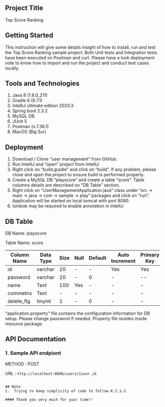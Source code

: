 ## Project Title

Top Score Ranking

## Getting Started

This instruction will give some details insight of how to install, run and test the Top Score Ranking sample project. Both Unit tests and Integration tests have been executed on Postman and curl. Please have a look deployment note to know how to import and run the project and conduct test cases locally.

## Tools and Technologies

1.	Java 8 (1.8.0_211)
2.	Gradle 6 (6.7.1)
3.	IntelliJ ultimate edition 2020.3
4.	Spring  boot 2.3.2
5.	MySQL DB.
6.	JUnit 5 
7.	Postman (v.7.36.1)
8.	MacOS (Big Sur)

## Deployment

1.	Download / Clone “user management” from GitHub.
2.	Run IntelliJ and “open” project from IntelliJ
3.	Right click on “build.gradle” and click on “build”. If any problem, please close and open the project to ensure build is performed properly.
4.	Create a MySQL DB “playscore” and create a table “score”. Table columns details are described on “DB Table” section.
5.	Right click on “UserManagementApplication.java” class under “src -> main -> java -> com -> sample -> play” packages and click on “run”. Application will be started on local tomcat with port 8080.
8. lombok may be required to enable annotation in IntelliJ

## DB Table

DB Name: playscore

Table Name: score

| Column Name | Data Type | Size      | Null        |Default     | Auto Increment | Primary Key | Comments |
| ----------- | ----------| ----------| ----------- |----------- | -----------    | ----------- | -----------|
| id      | varchar       | 20      | -           |-           | Yes            | Yes         |  -          |
| password         | varchar       |    20     | -           |0           | -              | --          |   -         |
| name	        | Text   |100      | Yes         |-           | -              |-            | -           |
| commetns	| Text  |-        | -           |-            | -              |-            | CURRENT_DATETIME|
| delete_flg	| tinyint   |1        | -           |0| -              |-            |        -    | -             |

“application.property” file contains the configuration information for DB setup. Please change password if needed. Property file resides inside resource package.

## API Documentation

### 1.	Sample API endpiont

METHOD  :	POST

URL	    : `http://localhost:8080/users/{user_id`



```

## Note
1.	Trying to keep simplicity of code to follow K.I.S.S

#### Thank you very much for your time!!



